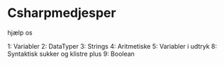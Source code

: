 # Csharpmedjesper
hjælp os


1: Variabler
2: DataTyper
3: Strings
4: Aritmetiske
5: Variabler i udtryk
8: Syntaktisk sukker og klistre plus
9: Boolean
